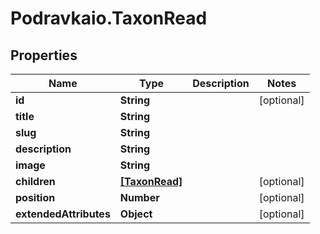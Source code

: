 # Podravkaio.TaxonRead

## Properties
Name | Type | Description | Notes
------------ | ------------- | ------------- | -------------
**id** | **String** |  | [optional] 
**title** | **String** |  | 
**slug** | **String** |  | 
**description** | **String** |  | 
**image** | **String** |  | 
**children** | [**[TaxonRead]**](TaxonRead.md) |  | [optional] 
**position** | **Number** |  | [optional] 
**extendedAttributes** | **Object** |  | [optional] 


